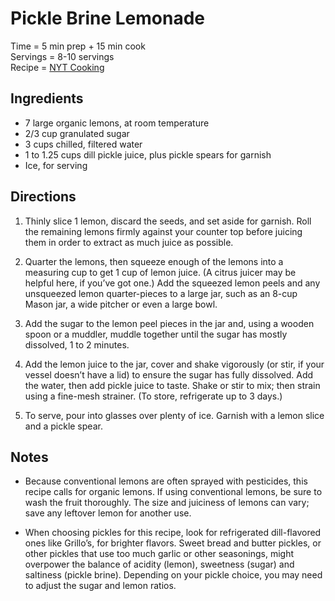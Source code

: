 Pickle Brine Lemonade
====

Time = 5 min prep + 15 min cook \
Servings = 8-10 servings \
Recipe = [NYT Cooking](https://cooking.nytimes.com/recipes/1026873-pickle-lemonade)

**Ingredients**
----
- 7 large organic lemons, at room temperature
- 2/3 cup granulated sugar
- 3 cups chilled, filtered water
- 1 to 1.25 cups dill pickle juice, plus pickle spears for garnish
- Ice, for serving 

**Directions**
----

1. Thinly slice 1 lemon, discard the seeds, and set aside for garnish. Roll the remaining lemons firmly against your counter top before juicing them in order to extract as much juice as possible. 

2. Quarter the lemons, then squeeze enough of the lemons into a measuring cup to get 1 cup of lemon juice. (A citrus juicer may be helpful here, if you’ve got one.) Add the squeezed lemon peels and any unsqueezed lemon quarter-pieces to a large jar, such as an 8-cup Mason jar, a wide pitcher or even a large bowl.

3. Add the sugar to the lemon peel pieces in the jar and, using a wooden spoon or a muddler, muddle together until the sugar has mostly dissolved, 1 to 2 minutes.

4. Add the lemon juice to the jar, cover and shake vigorously (or stir, if your vessel doesn’t have a lid) to ensure the sugar has fully dissolved. Add the water, then add pickle juice to taste. Shake or stir to mix; then strain using a fine-mesh strainer. (To store, refrigerate up to 3 days.)

5. To serve, pour into glasses over plenty of ice. Garnish with a lemon slice and a pickle spear.

**Notes**
----

- Because conventional lemons are often sprayed with pesticides, this recipe calls for organic lemons. If using conventional lemons, be sure to wash the fruit thoroughly. The size and juiciness of lemons can vary; save any leftover lemon for another use.

- When choosing pickles for this recipe, look for refrigerated dill-flavored ones like Grillo’s, for brighter flavors. Sweet bread and butter pickles, or other pickles that use too much garlic or other seasonings, might overpower the balance of acidity (lemon), sweetness (sugar) and saltiness (pickle brine). Depending on your pickle choice, you may need to adjust the sugar and lemon ratios.